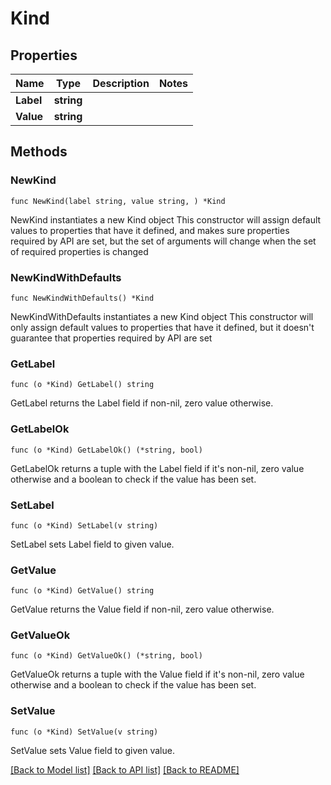 # Kind

## Properties

Name | Type | Description | Notes
------------ | ------------- | ------------- | -------------
**Label** | **string** |  | 
**Value** | **string** |  | 

## Methods

### NewKind

`func NewKind(label string, value string, ) *Kind`

NewKind instantiates a new Kind object
This constructor will assign default values to properties that have it defined,
and makes sure properties required by API are set, but the set of arguments
will change when the set of required properties is changed

### NewKindWithDefaults

`func NewKindWithDefaults() *Kind`

NewKindWithDefaults instantiates a new Kind object
This constructor will only assign default values to properties that have it defined,
but it doesn't guarantee that properties required by API are set

### GetLabel

`func (o *Kind) GetLabel() string`

GetLabel returns the Label field if non-nil, zero value otherwise.

### GetLabelOk

`func (o *Kind) GetLabelOk() (*string, bool)`

GetLabelOk returns a tuple with the Label field if it's non-nil, zero value otherwise
and a boolean to check if the value has been set.

### SetLabel

`func (o *Kind) SetLabel(v string)`

SetLabel sets Label field to given value.


### GetValue

`func (o *Kind) GetValue() string`

GetValue returns the Value field if non-nil, zero value otherwise.

### GetValueOk

`func (o *Kind) GetValueOk() (*string, bool)`

GetValueOk returns a tuple with the Value field if it's non-nil, zero value otherwise
and a boolean to check if the value has been set.

### SetValue

`func (o *Kind) SetValue(v string)`

SetValue sets Value field to given value.



[[Back to Model list]](../README.md#documentation-for-models) [[Back to API list]](../README.md#documentation-for-api-endpoints) [[Back to README]](../README.md)


